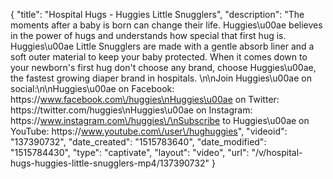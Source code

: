 {
    "title": "Hospital Hugs - Huggies Little Snugglers",
    "description": "The moments after a baby is born can change their life. Huggies\u00ae believes in the power of hugs and understands how special that first hug is. Huggies\u00ae Little Snugglers are made with a gentle absorb liner and a soft outer material to keep your baby protected. When it comes down to your newborn's first hug don't choose any brand, choose Huggies\u00ae, the fastest growing diaper brand in hospitals. \n\nJoin Huggies\u00ae on social:\n\nHuggies\u00ae on Facebook: https:\/\/www.facebook.com\/huggies\nHuggies\u00ae on Twitter: https:\/\/twitter.com\/huggies\nHuggies\u00ae on Instagram: https:\/\/www.instagram.com\/huggies\/\nSubscribe to Huggies\u00ae on YouTube: https:\/\/www.youtube.com\/user\/hughuggies",
    "videoid": "137390732",
    "date_created": "1515783640",
    "date_modified": "1515784430",
    "type": "captivate",
    "layout": "video",
    "url": "\/v\/hospital-hugs-huggies-little-snugglers-mp4\/137390732"
}